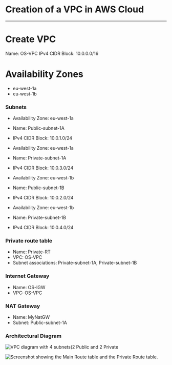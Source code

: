 # Creation of a VPC in AWS Cloud

----

# Create VPC
Name: OS-VPC
IPv4 CIDR Block: 10.0.0.0/16

# Availability Zones
* eu-west-1a
* eu-west-1b

### Subnets
* Availability Zone: eu-west-1a
* Name: Public-subnet-1A
* IPv4 CIDR Block: 10.0.1.0/24

* Availability Zone: eu-west-1a
* Name: Private-subnet-1A
* IPv4 CIDR Block: 10.0.3.0/24

* Availability Zone: eu-west-1b
* Name: Public-subnet-1B
* IPv4 CIDR Block: 10.0.2.0/24

* Availability Zone: eu-west-1b
* Name: Private-subnet-1B
* IPv4 CIDR Block: 10.0.4.0/24

### Private route table
* Name: Private-RT
* VPC: OS-VPC
* Subnet associations: Private-subnet-1A, Private-subnet-1B

### Internet Gateway
* Name: OS-IGW
* VPC: OS-VPC

### NAT Gateway
* Name: MyNatGW
* Subnet: Public-subnet-1A

### Architectural Diagram
![VPC diagram with 4 subnets(2 Public and 2 Private](C:\Users\osakoh\GeneralProjectsFolder\Cloud\vpc-proj\vpc.png "Architectural Diagram of the VPC")

![Screenshot showing the Main Route table and the Private Route table.](C:\Users\osakoh\GeneralProjectsFolder\Cloud\vpc-proj\vpc-route-tabe.png "Route Table")
